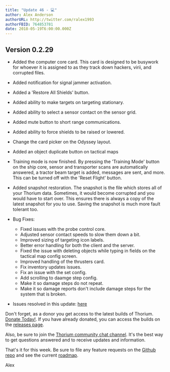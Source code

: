 ```yaml
---
title: "Update 46 - 💻"
author: Alex Anderson
authorURL: http://twitter.com/ralex1993
authorFBID: 764853781
date: 2018-05-19T6:00:00.000Z
---
```


## Version 0.2.29

* Added the computer core card. This card is designed to be busywork for whoever
  it is assigned to as they track down hackers, virii, and corrupted files.
* Added notification for signal jammer activation.
* Added a 'Restore All Shields' button.
* Added ability to make targets on targeting stationary.
* Added ability to select a sensor contact on the sensor grid.
* Added mute button to short range communications.
* Added ability to force shields to be raised or lowered.
* Change the card picker on the Odyssey layout.
* Added an object duplicate button on tactical maps
* Training mode is now finished. By pressing the 'Training Mode' button on the
  ship core, sensor and transporter scans are automatically answered, a tractor
  beam target is added, messages are sent, and more. This can be turned off with
  the 'Reset Flight' button.
* Added snapshot restoration. The snapshot is the file which stores all of your
  Thorium data. Sometimes, it would become corrupted and you would have to start
  over. This ensures there is always a copy of the latest snapshot for you to
  use. Saving the snapshot is much more fault tolerant too.

* Bug Fixes:
  * Fixed issues with the probe control core.
  * Adjusted sensor contact speeds to slow them down a bit.
  * Improved sizing of targeting icon labels.
  * Better error handling for both the client and the server.
  * Fixed the issue with deleting objects while typing in fields on the tactical
    map config screen.
  * Improved handling of the thrusters card.
  * Fix inventory updates issues.
  * Fix an issue with the set config.
  * Add scrolling to daamge step config.
  * Make it so damage steps do not repeat.
  * Make it so damage reports don't include damage steps for the system that is
    broken.

- Issues resolved in this update:
  [here](https://github.com/Thorium-Sim/thorium/issues?utf8=✓&q=is%3Aissue+is%3Aclosed+closed%3A2018-05-13..2018-05-18)

Don't forget, as a donor you get access to the latest builds of Thorium.
[Donate Today!](/en/donate). If you have already donated, you can access the
builds on the [releases page](/en/releases).

Also, be sure to join the
[Thorium community chat channel](https://discord.gg/UvxTQZz). It's the best way
to get questions answered and to receive updates and information.

That's it for this week. Be sure to file any feature requests on the
[Github repo](https://github.com/Thorium-Sim/thorium/issues) and see the current
[roadmap](https://github.com/Thorium-Sim/thorium/projects/2).

Alex
